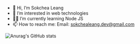 - 👋 Hi, I’m Sokchea Leang
- 👀 I’m interested in web technologies
- 🧘🏻 I’m currently learning Node JS
- 📫 How to reach me: Email: sokchealeang.dev@gmail.com

![Anurag's GitHub stats](https://github-readme-stats.vercel.app/api?username=sokcheadev2001&show_icons=true&theme=tokyonight)


